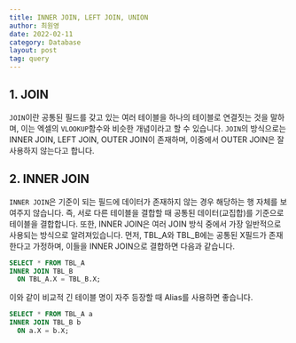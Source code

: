 ```yaml
---
title: INNER JOIN, LEFT JOIN, UNION
author: 최원영
date: 2022-02-11
category: Database
layout: post
tag: query
---
```


## 1. JOIN

`JOIN`이란 공통된 필드를 갖고 있는 여러 테이블을 하나의 테이블로 연결짓는 것을 말하며, 이는 엑셀의 `VLOOKUP`함수와 비슷한 개념이라고 할 수 있습니다. `JOIN`의 방식으로는 INNER JOIN, LEFT JOIN, OUTER JOIN이 존재하며, 이중에서 OUTER JOIN은 잘 사용하지 않는다고 합니다.

## 2. INNER JOIN

`INNER JOIN`은 기준이 되는 필드에 데이터가 존재하지 않는 경우 해당하는 행 자체를 보여주지 않습니다. 즉, 서로 다른 테이블을 결합할 때 공통된 데이터(교집합)를 기준으로 테이블을 결합합니다. 또한, INNER JOIN은 여러 JOIN 방식 중에서 가장 일반적으로 사용되는 방식으로 알려져있습니다. 먼저, TBL_A와 TBL_B에는 공통된 X필드가 존재한다고 가정하며, 이들을 INNER JOIN으로 결합하면 다음과 같습니다.

```sql
SELECT * FROM TBL_A
INNER JOIN TBL_B
  ON TBL_A.X = TBL_B.X;
```

이와 같이 비교적 긴 테이블 명이 자주 등장할 때 Alias를 사용하면 좋습니다.

```sql
SELECT * FROM TBL_A a
INNER JOIN TBL_B b
  ON a.X = b.X;
```
